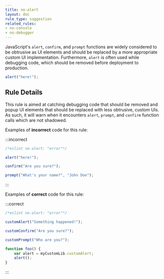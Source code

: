 ```yaml
---
title: no-alert
layout: doc
rule_type: suggestion
related_rules:
- no-console
- no-debugger
---
```



JavaScript's `alert`, `confirm`, and `prompt` functions are widely considered to be obtrusive as UI elements and should be replaced by a more appropriate custom UI implementation. Furthermore, `alert` is often used while debugging code, which should be removed before deployment to production.

```js
alert("here!");
```

## Rule Details

This rule is aimed at catching debugging code that should be removed and popup UI elements that should be replaced with less obtrusive, custom UIs. As such, it will warn when it encounters `alert`, `prompt`, and `confirm` function calls which are not shadowed.

Examples of **incorrect** code for this rule:

:::incorrect

```js
/*eslint no-alert: "error"*/

alert("here!");

confirm("Are you sure?");

prompt("What's your name?", "John Doe");
```

:::

Examples of **correct** code for this rule:

:::correct

```js
/*eslint no-alert: "error"*/

customAlert("Something happened!");

customConfirm("Are you sure?");

customPrompt("Who are you?");

function foo() {
    var alert = myCustomLib.customAlert;
    alert();
}
```

:::
